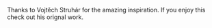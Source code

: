 Thanks to Vojtěch Struhár for the amazing inspiration. If you enjoy this check out his orignal work.